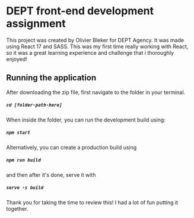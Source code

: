 # DEPT front-end development assignment

This project was created by Olivier Bleker for DEPT Agency. It was made using React 17 and SASS. This was my first time really working with React, so it was a great learning experience and challenge that i thoroughly enjoyed!

## Running the application

After downloading the zip file, first navigate to the folder in your terminal.

##### `cd [folder-path-here]`

When inside the folder, you can run the development build using:
##### `npm start`

Alternatively, you can create a production build using 

##### `npm run build`

and then after it's done, serve it with

##### `serve -s build`


Thank you for taking the time to review this! I had a lot of fun putting it together.
